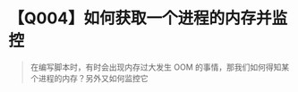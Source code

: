 # 【Q004】如何获取一个进程的内存并监控

<blockquote> 在编写脚本时，有时会出现内存过大发生 OOM 的事情，那我们如何得知某个进程的内存？另外又如何监控它 </blockquote>